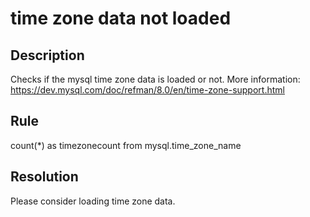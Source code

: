 # time zone data not loaded

## Description
Checks if the mysql time zone data is loaded or not. More information: https://dev.mysql.com/doc/refman/8.0/en/time-zone-support.html

## Rule
 count(*) as timezonecount from mysql.time_zone_name

## Resolution
Please consider loading time zone data.